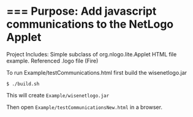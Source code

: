 ===
Purpose:  Add javascript communications to the NetLogo Applet
===

Project Includes:  Simple subclass of org.nlogo.lite.Applet
HTML file example.
Referenced .logo file (Fire)

To run Example/testCommunications.html first build the wisenetlogo.jar

    $ ./build.sh

This will create `Example/wisenetlogo.jar`

Then open `Example/testCommunicationsNew.html` in a browser.
